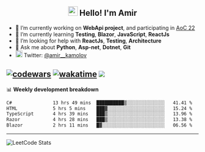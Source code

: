 <h2 align="center"><img src="https://media.giphy.com/media/hvRJCLFzcasrR4ia7z/giphy.gif" width="25px"> Hello! I'm Amir</h2>

- 🔭 I’m currently working on **WebApi project**, and participating in [AoC 22](https://adventofcode.com/)
- 🌱 I’m currently learning **Testing**, **Blazor**, **JavaScript**, **ReactJs**
- 🤔 I’m looking for help with **ReactJs**, **Testing**, **Architecture**
- 💬 Ask me about **Python**, **Asp-net**, **Dotnet**, **Git**
- <img alt="Amir Kamolov | Twitter" width="18px" src="https://raw.githubusercontent.com/peterthehan/peterthehan/master/assets/twitter.svg" /> Twitter: [@amir__kamolov](https://twitter.com/amir__kamolov)

[![codewars](https://www.codewars.com/users/Kamolov%20Amir/badges/micro)](https://www.codewars.com/users/Kamolov%20Amir)
[![wakatime](https://wakatime.com/badge/user/12da36de-2fca-4ef2-bb44-ec10c4750b61.svg)](https://wakatime.com/@12da36de-2fca-4ef2-bb44-ec10c4750b61)
![](https://komarev.com/ghpvc/?username=Amir0715&style=flat-square)
---

📊 **Weekly development breakdown**
<!--START_SECTION:waka-->

```txt
C#               13 hrs 49 mins  ██████████▒░░░░░░░░░░░░░░   41.41 %
HTML             5 hrs 5 mins    ███▓░░░░░░░░░░░░░░░░░░░░░   15.24 %
TypeScript       4 hrs 39 mins   ███▒░░░░░░░░░░░░░░░░░░░░░   13.96 %
Razor            4 hrs 28 mins   ███▒░░░░░░░░░░░░░░░░░░░░░   13.38 %
Blazor           2 hrs 11 mins   █▓░░░░░░░░░░░░░░░░░░░░░░░   06.56 %
```

<!--END_SECTION:waka-->

---

![LeetCode Stats](https://leetcard.jacoblin.cool/Amir0715?theme=dark&font=Noto%20Sans%20Mono&ext=heatmap)
